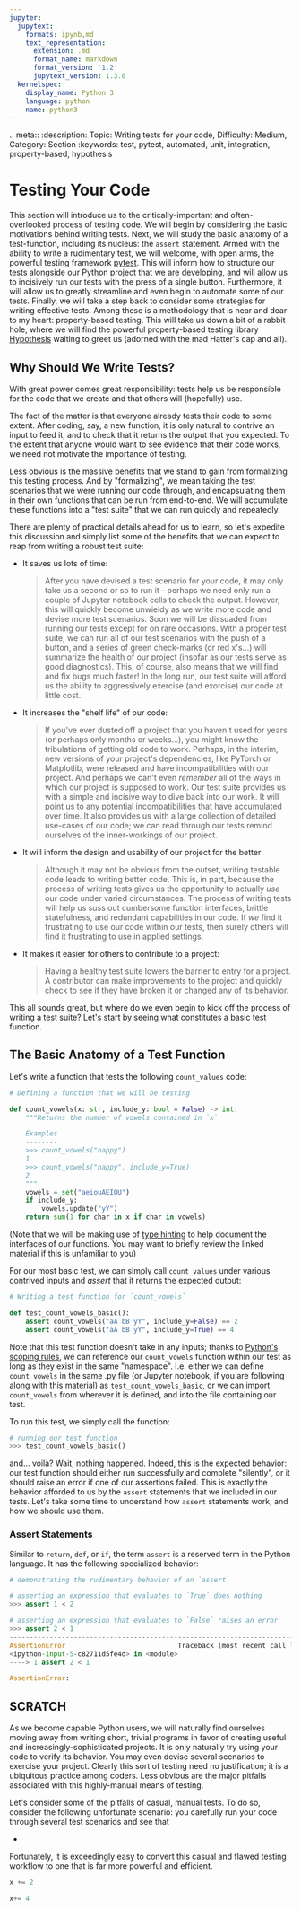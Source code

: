 ```yaml
---
jupyter:
  jupytext:
    formats: ipynb,md
    text_representation:
      extension: .md
      format_name: markdown
      format_version: '1.2'
      jupytext_version: 1.3.0
  kernelspec:
    display_name: Python 3
    language: python
    name: python3
---
```


<!-- #raw raw_mimetype="text/restructuredtext" -->
.. meta::
   :description: Topic: Writing tests for your code, Difficulty: Medium, Category: Section
   :keywords: test, pytest, automated, unit, integration, property-based, hypothesis  
<!-- #endraw -->

<!-- #region -->
# Testing Your Code

This section will introduce us to the critically-important and often-overlooked process of testing code. 
We will begin by considering the basic motivations behind writing tests.
Next, we will study the basic anatomy of a test-function, including its nucleus: the `assert` statement.
Armed with the ability to write a rudimentary test, we will welcome, with open arms, the powerful testing framework [pytest](https://docs.pytest.org/).
This will inform how to structure our tests alongside our Python project that we are developing, and will allow us to incisively run our tests with the press of a single button.
Furthermore, it will allow us to greatly streamline and even begin to automate some of our tests.
Finally, we will take a step back to consider some strategies for writing effective tests.
Among these is a methodology that is near and dear to my heart: property-based testing.
This will take us down a bit of a rabbit hole, where we will find the powerful property-based testing library [Hypothesis](https://hypothesis.readthedocs.io/) waiting to greet us (adorned with the mad Hatter's cap and all).

<!-- #endregion -->

<!-- #region -->
## Why Should We Write Tests?
With great power comes great responsibility: tests help us be responsible for the code that we create and that others will (hopefully) use.

The fact of the matter is that everyone already tests their code to some extent.
After coding, say, a new function, it is only natural to contrive an input to feed it, and to check that it returns the output that you expected.
To the extent that anyone would want to see evidence that their code works, we need not motivate the importance of testing.

Less obvious is the massive benefits that we stand to gain from formalizing this testing process.
And by "formalizing", we mean taking the test scenarios that we were running our code through, and encapsulating them in their own functions that can be run from end-to-end.
We will accumulate these functions into a "test suite" that we can run quickly and repeatedly.

There are plenty of practical details ahead for us to learn, so let's expedite this discussion and simply list some of the benefits that we can expect to reap from writing a robust test suite:

- It saves us lots of time:
  > After you have devised a test scenario for your code, it may only take us a second or so to run it - perhaps we need only run a couple of Jupyter notebook cells to check the output.
  > However, this will quickly become unwieldy as we write more code and devise more test scenarios.
  > Soon we will be dissuaded from running our tests except for on rare occasions.
  > With a proper test suite, we can run all of our test scenarios with the push of a button, and a series of green check-marks (or red x's...) will summarize the health of our project (insofar as our tests serve as good diagnostics).
  > This, of course, also means that we will find and fix bugs much faster!
  > In the long run, our test suite will afford us the ability to aggressively exercise (and exorcise) our code at little cost.
- It increases the "shelf life" of our code:
  > If you've ever dusted off a project that you haven't used for years (or perhaps only months or weeks...), you might know the tribulations of getting old code to work.
  > Perhaps, in the interim, new versions of your project's dependencies, like PyTorch or Matplotlib, were released and have incompatibilities with our project.
  > And perhaps we can't even _remember_ all of the ways in which our project is supposed to work.
  > Our test suite provides us with a simple and incisive way to dive back into our work.
  > It will point us to any potential incompatibilities that have accumulated over time.
  > It also provides us with a large collection of detailed use-cases of our code;
  > we can read through our tests remind ourselves of the inner-workings of our project.
- It will inform the design and usability of our project for the better:
  > Although it may not be obvious from the outset, writing testable code leads to writing better code.
  > This is, in part, because the process of writing tests gives us the opportunity to actually _use_ our code under varied circumstances.
  > The process of writing tests will help us suss out cumbersome function interfaces, brittle statefulness, and redundant capabilities in our code. If _we_ find it frustrating to use our code within our tests, then surely others will find it frustrating to use in applied settings.
- It makes it easier for others to contribute to a project:
  > Having a healthy test suite lowers the barrier to entry for a project. 
  > A contributor can make improvements to the project and quickly check to see if they have broken it or changed any of its behavior.

This all sounds great, but where do we even begin to kick off the process of writing a test suite? 
Let's start by seeing what constitutes a basic test function.
<!-- #endregion -->

<!-- #region -->
## The Basic Anatomy of a Test Function
Let's write a function that tests the following `count_values` code:

```python
# Defining a function that we will be testing

def count_vowels(x: str, include_y: bool = False) -> int:
    """Returns the number of vowels contained in `x`

    Examples
    --------
    >>> count_vowels("happy")
    1
    >>> count_vowels("happy", include_y=True)
    2
    """
    vowels = set("aeiouAEIOU")
    if include_y:
        vowels.update("yY")
    return sum(1 for char in x if char in vowels)
```

(Note that we will be making use of [type hinting](https://www.pythonlikeyoumeanit.com/Module5_OddsAndEnds/Writing_Good_Code.html#Type-Hinting) to help document the interfaces of our functions.
You may want to briefly review the linked material if this is unfamiliar to you)

For our most basic test, we can simply call `count_values` under various contrived inputs and *assert* that it returns the expected output:

```python
# Writing a test function for `count_vowels`

def test_count_vowels_basic():
    assert count_vowels("aA bB yY", include_y=False) == 2
    assert count_vowels("aA bB yY", include_y=True) == 4
```

Note that this test function doesn't take in any inputs;
thanks to [Python's scoping rules](https://www.pythonlikeyoumeanit.com/Module2_EssentialsOfPython/Scope.html), we can reference our `count_vowels` function within our test as long as they exist in the same "namespace".
I.e. either  we can define `count_vowels` in the same .py file (or Jupyter notebook, if you are following along with this material) as `test_count_vowels_basic`, or we can [import](https://www.pythonlikeyoumeanit.com/Module5_OddsAndEnds/Modules_and_Packages.html#Import-Statements) `count_vowels` from wherever it is defined, and into the file containing our test.

To run this test, we simply call the function:

```python
# running our test function
>>> test_count_vowels_basic()
```

and... voilà? Wait, nothing happened.
Indeed, this is the expected behavior: our test function should either run successfully and complete "silently", or it should raise an error if one of our assertions failed.
This is exactly the behavior afforded to us by the `assert` statements that we included in our tests.
Let's take some time to understand how `assert` statements work, and how we should use them. 
<!-- #endregion -->

<!-- #region -->
### Assert Statements
Similar to `return`, `def`, or `if`, the term `assert` is a reserved term in the Python language. 
It has the following specialized behavior:

```python
# demonstrating the rudimentary behavior of an `assert`

# asserting an expression that evaluates to `True` does nothing
>>> assert 1 < 2

# asserting an expression that evaluates to `False` raises an error
>>> assert 2 < 1
---------------------------------------------------------------------------
AssertionError                            Traceback (most recent call last)
<ipython-input-5-c82711d5fe4d> in <module>
----> 1 assert 2 < 1

AssertionError: 
```

<!-- #endregion -->
## SCRATCH
As we become capable Python users, we will naturally find ourselves moving away from writing short, trivial programs in favor of creating useful and increasingly-sophisticated projects. It is only naturally try using your code to verify its behavior. You may even devise several scenarios to exercise your project. Clearly this sort of testing need no justification; it is a ubiquitous practice among coders. Less obvious are the major pitfalls associated with this highly-manual means of testing. 

Let's consider some of the pitfalls of casual, manual tests. To do so, consider the following unfortunate scenario: you carefully run your code through several test scenarios and see that 

- 
Fortunately, it is exceedingly easy to convert this casual and flawed testing workflow to one that is far more powerful and efficient.


```python
x += 2

x+= 4
```
<!-- #endregion -->

```python

```
